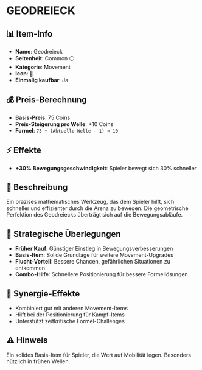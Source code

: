 # GEODREIECK

## 📊 Item-Info
- **Name**: Geodreieck
- **Seltenheit**: Common ⚪
- **Kategorie**: Movement
- **Icon**: 📐
- **Einmalig kaufbar**: Ja

## 💰 Preis-Berechnung
- **Basis-Preis**: 75 Coins
- **Preis-Steigerung pro Welle**: +10 Coins
- **Formel**: `75 + (Aktuelle Welle - 1) × 10`

## ⚡ Effekte
- **+30% Bewegungsgeschwindigkeit**: Spieler bewegt sich 30% schneller

## 📝 Beschreibung
Ein präzises mathematisches Werkzeug, das dem Spieler hilft, sich schneller und effizienter durch die Arena zu bewegen. Die geometrische Perfektion des Geodreiecks überträgt sich auf die Bewegungsabläufe.

## 🎯 Strategische Überlegungen
- **Früher Kauf**: Günstiger Einstieg in Bewegungsverbesserungen
- **Basis-Item**: Solide Grundlage für weitere Movement-Upgrades
- **Flucht-Vorteil**: Bessere Chancen, gefährlichen Situationen zu entkommen
- **Combo-Hilfe**: Schnellere Positionierung für bessere Formellösungen

## 🔄 Synergie-Effekte
- Kombiniert gut mit anderen Movement-Items
- Hilft bei der Positionierung für Kampf-Items
- Unterstützt zeitkritische Formel-Challenges

## ⚠️ Hinweis
Ein solides Basis-Item für Spieler, die Wert auf Mobilität legen. Besonders nützlich in frühen Wellen.
